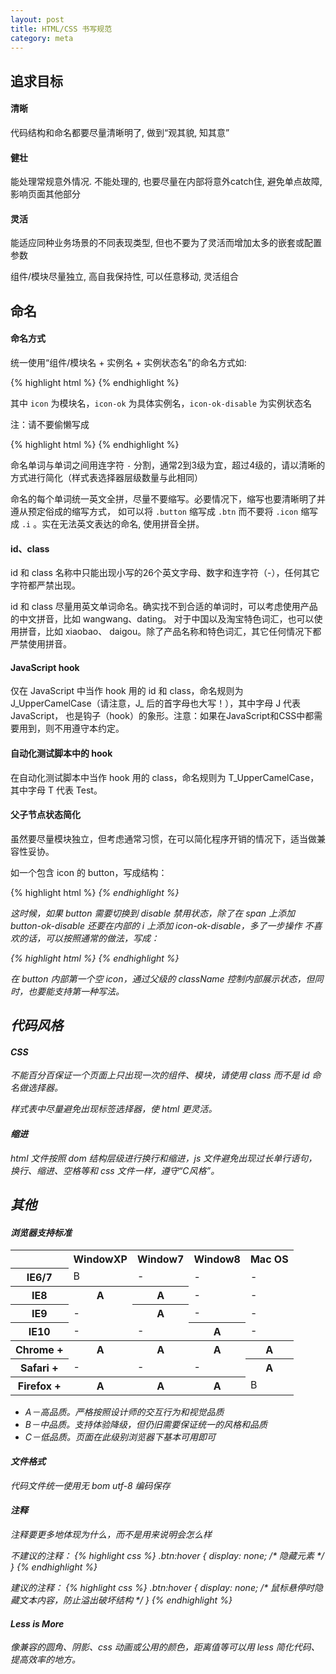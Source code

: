 ```yaml
---
layout: post
title: HTML/CSS 书写规范
category: meta
---
```


## 追求目标

#### 清晰

代码结构和命名都要尽量清晰明了, 做到“观其貌, 知其意”

#### 健壮

能处理常规意外情况. 不能处理的, 也要尽量在内部将意外catch住, 避免单点故障, 影响页面其他部分

#### 灵活

能适应同种业务场景的不同表现类型, 但也不要为了灵活而增加太多的嵌套或配置参数

组件/模块尽量独立, 高自我保持性, 可以任意移动, 灵活组合


## 命名

#### 命名方式

统一使用“组件/模块名 + 实例名 + 实例状态名”的命名方式如:

{% highlight html %}
<span class="icon icon-ok icon-ok-disable"></span>
{% endhighlight %}

其中 `icon` 为模块名，`icon-ok` 为具体实例名，`icon-ok-disable` 为实例状态名

注：请不要偷懒写成

{% highlight html %}
<span class="icon icon-ok-disable"></span>
{% endhighlight %}

命名单词与单词之间用连字符 `-` 分割，通常2到3级为宜，超过4级的，请以清晰的方式进行简化（样式表选择器层级数量与此相同）

命名的每个单词统一英文全拼，尽量不要缩写。必要情况下，缩写也要清晰明了并遵从预定俗成的缩写方式，
如可以将 `.button` 缩写成 `.btn` 而不要将 `.icon` 缩写成 `.i` 。实在无法英文表达的命名, 使用拼音全拼。

#### id、class

id 和 class 名称中只能出现小写的26个英文字母、数字和连字符（-），任何其它字符都严禁出现。

id 和 class 尽量用英文单词命名。确实找不到合适的单词时，可以考虑使用产品的中文拼音，比如 wangwang、dating。
对于中国以及淘宝特色词汇，也可以使用拼音，比如 xiaobao、 daigou。除了产品名称和特色词汇，其它任何情况下都严禁使用拼音。

#### JavaScript hook

仅在 JavaScript 中当作 hook 用的 id 和 class，命名规则为 J\_UpperCamelCase（请注意，J\_ 后的首字母也大写！），其中字母 J 代表 JavaScript， 也是钩子（hook）的象形。注意：如果在JavaScript和CSS中都需要用到，则不用遵守本约定。

#### 自动化测试脚本中的 hook

在自动化测试脚本中当作 hook 用的 class，命名规则为 T_UpperCamelCase，其中字母 T 代表 Test。

#### 父子节点状态简化

虽然要尽量模块独立，但考虑通常习惯，在可以简化程序开销的情况下，适当做兼容性妥协。

如一个包含 icon 的 button，写成结构：

{% highlight html %}
<span class="button button-ok">
    <i class="icon icon-ok"><i>
</span>
{% endhighlight %}

这时候，如果 button 需要切换到 disable 禁用状态，除了在 span 上添加 button-ok-disable 还要在内部的 i 上添加 icon-ok-disable，多了一步操作
不喜欢的话，可以按照通常的做法，写成：

{% highlight html %}
<span class="button button-ok button-ok-disable">
    <i class="icon"></i>
</span>
{% endhighlight %}

在 button 内部第一个空 icon，通过父级的 className 控制内部展示状态，但同时，也要能支持第一种写法。

## 代码风格

#### CSS

不能百分百保证一个页面上只出现一次的组件、模块，请使用 class 而不是 id 命名做选择器。

样式表中尽量避免出现标签选择器，使 html 更灵活。

#### 缩进

html 文件按照 dom 结构层级进行换行和缩进，js 文件避免出现过长单行语句，换行、缩进、空格等和 css 文件一样，遵守“C风格”。

## 其他

#### 浏览器支持标准
<table>
    <tr>
        <td></td>
        <th>WindowXP</th>
        <th>Window7</th>
        <th>Window8</th>
        <th>Mac OS</th>
    </tr>
    <tr>
        <th>IE6/7</th>
        <td>B</td>
        <td>-</td>
        <td>-</td>
        <td>-</td>
    </tr>
    <tr>
        <th>IE8</th>
        <th>A</th>
        <th>A</th>
        <td>-</td>
        <td>-</td>
    </tr>
    <tr>
        <th>IE9</th>
        <td>-</td>
        <th>A</th>
        <td>-</td>
        <td>-</td>
    </tr>
    <tr>
        <th>IE10</th>
        <td>-</td>
        <td>-</td>
        <th>A</th>
        <td>-</td>
    </tr>
    <tr>
        <th>Chrome +</th>
        <th>A</th>
        <th>A</th>
        <th>A</th>
        <th>A</th>
    </tr>
    <tr>
        <th>Safari +</th>
        <td>-</td>
        <td>-</td>
        <td>-</td>
        <th>A</th>
    </tr>
    <tr>
        <th>Firefox +</th>
        <th>A</th>
        <th>A</th>
        <th>A</th>
        <td>B</td>
    </tr>
</table>

  * A－高品质。严格按照设计师的交互行为和视觉品质
  * B－中品质。支持体验降级，但仍旧需要保证统一的风格和品质
  * C－低品质。页面在此级别浏览器下基本可用即可

#### 文件格式

代码文件统一使用无 bom utf-8 编码保存

#### 注释

注释要更多地体现为什么，而不是用来说明会怎么样

不建议的注释：
{% highlight css %}
.btn:hover {
    display: none; /* 隐藏元素 */
}
{% endhighlight %}

建议的注释：
{% highlight css %}
.btn:hover {
    display: none; /* 鼠标悬停时隐藏文本内容，防止溢出破坏结构 */
}
{% endhighlight %}

#### Less is More

像兼容的圆角、阴影、css 动画或公用的颜色，距离值等可以用 less 简化代码、提高效率的地方。
